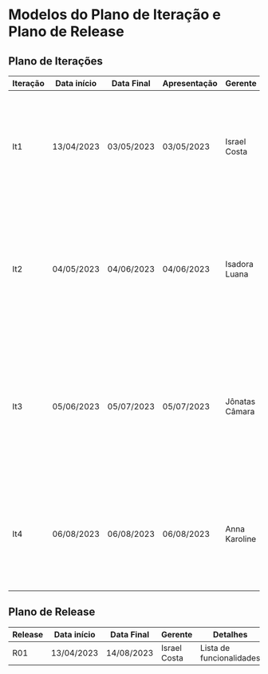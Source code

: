 # Modelos do Plano de Iteração e Plano de Release

## Plano de Iterações

| Iteração | Data início | Data Final | Apresentação | Gerente        | Detalhes                                                                                          |
| -------- | ----------- | ---------- | ------------ | -------------- | ------------------------------------------------------------------------------------------------- |
| It1      | 13/04/2023  | 03/05/2023 | 03/05/2023   | Israel Costa   | Criar Documento de Visão, Modelos, e Plano de Iteração e Plano de Release. Detalhar User Stories. |
| It2      | 04/05/2023  | 04/06/2023 | 04/06/2023   | Isadora Luana  | Implementar o CRUD de Funcionários e de Estoques, atualizar o Plano Release, atualizar documentos de Visão e User Stories e Iteração.         |
| It3      | 05/06/2023  | 05/07/2023 | 05/07/2023   | Jônatas Câmara | Implementar o CRUD de cardápio, implementar database DOCKER, concluir os testes unitarios, correção de bug, atualizar documentos de Iteração.    |
| It4      | 06/08/2023  | 06/08/2023 | 06/08/2023   | Anna Karoline  | Implementar o CRUD de Pedidos, detalhar User Stories, Implementar User Stories, Testar User Stories         |

## Plano de Release

| Release | Data início | Data Final | Gerente      | Detalhes                 |
| ------- | ----------- | ---------- | ------------ | ------------------------ |
| R01     | 13/04/2023  | 14/08/2023 | Israel Costa | Lista de funcionalidades |

